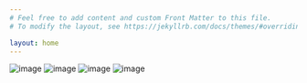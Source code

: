 ```yaml
---
# Feel free to add content and custom Front Matter to this file.
# To modify the layout, see https://jekyllrb.com/docs/themes/#overriding-theme-defaults

layout: home
---
```

![image](https://github.com/DSSLoopHoles/dssloopholes.github.io/assets/135152559/bc51f329-c092-4ea8-942e-4f23c4915e50)
![image](https://github.com/DSSLoopHoles/dssloopholes.github.io/assets/135152559/e0b3159a-075e-456c-857c-6108d3adda52)
![image](https://github.com/DSSLoopHoles/dssloopholes.github.io/assets/135152559/dd83f575-3f0f-4c3c-bac9-6ceaa9699916)
![image](https://github.com/DSSLoopHoles/dssloopholes.github.io/assets/135152559/96aefb1e-f102-4b5a-b8a8-2127ef9cd902)
